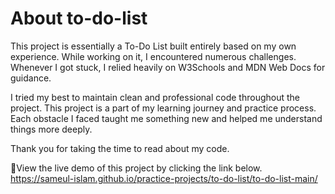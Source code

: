 # About to-do-list
This project is essentially a To-Do List built entirely based on my own experience.
While working on it, I encountered numerous challenges.
Whenever I got stuck, I relied heavily on W3Schools and MDN Web Docs for guidance.

I tried my best to maintain clean and professional code throughout the project.
This project is a part of my learning journey and practice process.
Each obstacle I faced taught me something new and helped me understand things more deeply.

Thank you for taking the time to read about my code.

🔗View the live demo of this project by clicking the link below.   
   https://sameul-islam.github.io/practice-projects/to-do-list/to-do-list-main/
